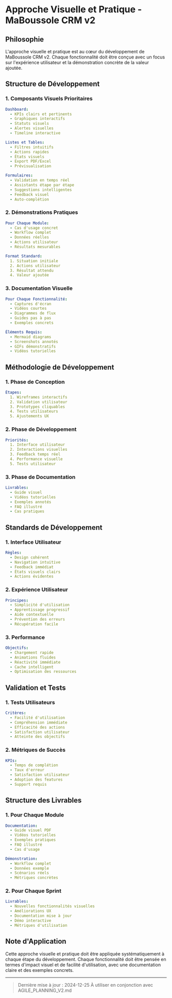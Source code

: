 # Approche Visuelle et Pratique - MaBoussole CRM v2

## Philosophie
L'approche visuelle et pratique est au cœur du développement de MaBoussole CRM v2. Chaque fonctionnalité doit être conçue avec un focus sur l'expérience utilisateur et la démonstration concrète de la valeur ajoutée.

## Structure de Développement

### 1. Composants Visuels Prioritaires
```yaml
Dashboard:
  - KPIs clairs et pertinents
  - Graphiques interactifs
  - Statuts visuels
  - Alertes visuelles
  - Timeline interactive

Listes et Tables:
  - Filtres intuitifs
  - Actions rapides
  - États visuels
  - Export PDF/Excel
  - Prévisualisation

Formulaires:
  - Validation en temps réel
  - Assistants étape par étape
  - Suggestions intelligentes
  - Feedback visuel
  - Auto-complétion
```

### 2. Démonstrations Pratiques
```yaml
Pour Chaque Module:
  - Cas d'usage concret
  - Workflow complet
  - Données réelles
  - Actions utilisateur
  - Résultats mesurables

Format Standard:
  1. Situation initiale
  2. Actions utilisateur
  3. Résultat attendu
  4. Valeur ajoutée
```

### 3. Documentation Visuelle
```yaml
Pour Chaque Fonctionnalité:
  - Captures d'écran
  - Vidéos courtes
  - Diagrammes de flux
  - Guides pas à pas
  - Exemples concrets

Éléments Requis:
  - Mermaid diagrams
  - Screenshots annotés
  - GIFs démonstratifs
  - Vidéos tutorielles
```

## Méthodologie de Développement

### 1. Phase de Conception
```yaml
Étapes:
  1. Wireframes interactifs
  2. Validation utilisateur
  3. Prototypes cliquables
  4. Tests utilisateurs
  5. Ajustements UX
```

### 2. Phase de Développement
```yaml
Priorités:
  1. Interface utilisateur
  2. Interactions visuelles
  3. Feedback temps réel
  4. Performance visuelle
  5. Tests utilisateur
```

### 3. Phase de Documentation
```yaml
Livrables:
  - Guide visuel
  - Vidéos tutorielles
  - Exemples annotés
  - FAQ illustré
  - Cas pratiques
```

## Standards de Développement

### 1. Interface Utilisateur
```yaml
Règles:
  - Design cohérent
  - Navigation intuitive
  - Feedback immédiat
  - États visuels clairs
  - Actions évidentes
```

### 2. Expérience Utilisateur
```yaml
Principes:
  - Simplicité d'utilisation
  - Apprentissage progressif
  - Aide contextuelle
  - Prévention des erreurs
  - Récupération facile
```

### 3. Performance
```yaml
Objectifs:
  - Chargement rapide
  - Animations fluides
  - Réactivité immédiate
  - Cache intelligent
  - Optimisation des ressources
```

## Validation et Tests

### 1. Tests Utilisateurs
```yaml
Critères:
  - Facilité d'utilisation
  - Compréhension immédiate
  - Efficacité des actions
  - Satisfaction utilisateur
  - Atteinte des objectifs
```

### 2. Métriques de Succès
```yaml
KPIs:
  - Temps de complétion
  - Taux d'erreur
  - Satisfaction utilisateur
  - Adoption des features
  - Support requis
```

## Structure des Livrables

### 1. Pour Chaque Module
```yaml
Documentation:
  - Guide visuel PDF
  - Vidéos tutorielles
  - Exemples pratiques
  - FAQ illustré
  - Cas d'usage

Démonstration:
  - Workflow complet
  - Données exemple
  - Scénarios réels
  - Métriques concrètes
```

### 2. Pour Chaque Sprint
```yaml
Livrables:
  - Nouvelles fonctionnalités visuelles
  - Améliorations UX
  - Documentation mise à jour
  - Démo interactive
  - Métriques d'utilisation
```

## Note d'Application

Cette approche visuelle et pratique doit être appliquée systématiquement à chaque étape du développement. Chaque fonctionnalité doit être pensée en termes d'impact visuel et de facilité d'utilisation, avec une documentation claire et des exemples concrets.

---

> Dernière mise à jour : 2024-12-25
> À utiliser en conjonction avec AGILE_PLANNING_V2.md
